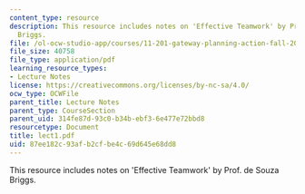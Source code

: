 ```yaml
---
content_type: resource
description: This resource includes notes on 'Effective Teamwork' by Prof. de Souza
  Briggs.
file: /ol-ocw-studio-app/courses/11-201-gateway-planning-action-fall-2005/87ee182c93afb2cfbe4c69d645e68dd8_lect1.pdf
file_size: 40758
file_type: application/pdf
learning_resource_types:
- Lecture Notes
license: https://creativecommons.org/licenses/by-nc-sa/4.0/
ocw_type: OCWFile
parent_title: Lecture Notes
parent_type: CourseSection
parent_uid: 314fe87d-93c0-b34b-ebf3-6e477e72bbd8
resourcetype: Document
title: lect1.pdf
uid: 87ee182c-93af-b2cf-be4c-69d645e68dd8
---
```

This resource includes notes on 'Effective Teamwork' by Prof. de Souza Briggs.